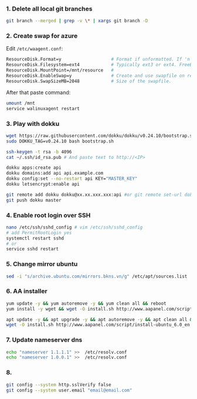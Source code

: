 ### 1. Delete all local git branches

```bash
git branch --merged | grep -v \* | xargs git branch -D 
```

### 2. Create swap for azure

Edit `/etc/waagent.conf`: 
```bash
ResourceDisk.Format=y                   # Format if unformatted. If 'n', resour$
ResourceDisk.Filesystem=ext4            # Typically ext3 or ext4. FreeBSD image$
ResourceDisk.MountPoint=/mnt/resource   #
ResourceDisk.EnableSwap=y               # Create and use swapfile on resource d$
ResourceDisk.SwapSizeMB=2048            # Size of the swapfile.
```

After that paste command: 
```bash
umount /mnt
service walinuxagent restart
```

### 3. Play with dokku

```bash
wget https://raw.githubusercontent.com/dokku/dokku/v0.24.10/bootstrap.sh;
sudo DOKKU_TAG=v0.24.10 bash bootstrap.sh
```

```bash
ssh-keygen -t rsa -b 4096 
cat ~/.ssh/id_rsa.pub # And paste text to http://<IP>
```

```bash
dokku apps:create api
dokku domains:add api api.example.com
dokku config:set --no-restart api KEY="MASTER_KEY"
dokku letsencrypt:enable api
```

```bash
git remote add dokku dokku@xx.xx.xxx.xxx:api #or git remote set-url dokku dokku@xx.xx.xxx.xxx:api
git push dokku master
```

### 4. Enable root login over SSH

```bash
nano /etc/ssh/sshd_config # vim /etc/ssh/sshd_config
# add PermitRootLogin yes
systemctl restart sshd
# or
service sshd restart

```

### 5. Change mirror ubuntu

```bash
sed -i "s/archive.ubuntu.com/mirrors.bkns.vn/g" /etc/apt/sources.list
```

### 6. AA installer

```bash
yum update -y && yum autoremove -y && yum clean all && reboot
yum install -y wget && wget -O install.sh http://www.aapanel.com/script/install_6.0_en.sh && bash install.sh aapanel
```
```bash
apt update -y && apt upgrade -y && apt autoremove -y && apt clean all && reboot
wget -O install.sh http://www.aapanel.com/script/install-ubuntu_6.0_en.sh && sudo bash install.sh aapanel
```

### 7. Update nameserver dns

```bash
echo "nameserver 1.1.1.1" >>  /etc/resolv.conf
echo "nameserver 1.0.0.1" >>  /etc/resolv.conf
```

### 8.

```bash
git config --system http.sslVerify false
git config --system user.email "email@email.com"
```
